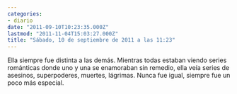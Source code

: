 ```yaml
---
categories:
- diario
date: "2011-09-10T10:23:35.000Z"
lastmod: "2011-11-04T15:03:27.000Z"
title: "Sábado, 10 de septiembre de 2011 a las 11:23"
---
```


Ella siempre fue distinta a las demás. Mientras todas estaban viendo series románticas donde uno y una se enamoraban sin remedio, ella veí­a series de asesinos, superpoderes, muertes, lágrimas. Nunca fue igual, siempre fue un poco más especial.
